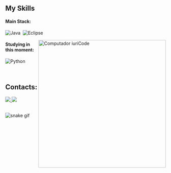 
## My Skills

#### Main Stack:
![Java](https://img.shields.io/badge/Java-007396?style=for-the-badge&logo=java&logoColor=white)&nbsp;
![Eclipse](https://img.shields.io/badge/Eclipse-2C2255?style=for-the-badge&logo=eclipse&logoColor=white)&nbsp;

<img src="https://raw.githubusercontent.com/MicaelliMedeiros/micaellimedeiros/master/image/computer-illustration.png" min-width="400px" max-width="400px" width="400px" align="right" alt="Computador iuriCode">


#### Studying in this moment:

![Python](https://img.shields.io/badge/Python-FF0000?style=for-the-badge&logo=python&logoColor=white)&nbsp;






&nbsp;
&nbsp;

## Contacts:

<div> 
<a href="https://www.instagram.com/g4briel_v4lim" target="_blank"><img src="https://img.shields.io/badge/-Instagram-%23E4405F?style=for-the-badge&logo=instagram&logoColor=white">
</a>
<a href = "mailto:contato.gabriel07mercury@gmail.com"> <img src="https://img.shields.io/badge/-Gmail-%23333?style=for-the-badge&logo=gmail&logoColor=white" target="_blank"></a>
</div>&nbsp;&nbsp;

![snake gif](https://raw.githubusercontent.com/GbValim/Snake/output/github-contribution-grid-snake.svg)
